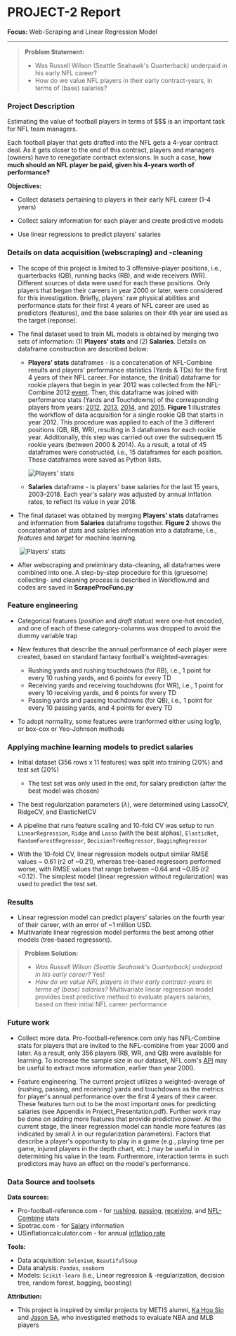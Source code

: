 # PROJECT-2 Report 

**Focus:** Web-Scraping and Linear Regression Model

---

> **Problem Statement:** 
>
> - Was Russell Wilson (Seattle Seahawk's Quarterback) underpaid in his early NFL career?
> - How do we value NFL players in their early contract-years, in terms of (base) salaries?

  

### Project Description

Estimating the value of football players in terms of $$$ is an important task for NFL team managers.

Each football player that gets drafted into the NFL gets a 4-year contract deal. As it gets closer to the end of this contract, players and managers (owners) have to renegotiate contract extensions. In such a case, **how much should an NFL player be paid, given his 4-years worth of performance?**   

**Objectives:**

- Collect datasets pertaining to players in their early NFL career (1-4 years)

- Collect salary information for each player and create predictive models

- Use linear regressions to predict players' salaries

  

### Details on data acquisition (webscraping) and -cleaning

- The scope of this project is limited to 3 offensive-player positions, i.e., quarterbacks (QB), running backs (RB), and wide receivers (WR). Different sources of data were used for each these positions. Only players that began their careers in year 2000 or later, were considered for this investigation. Briefly, players' raw physical abilities and performance stats for their first 4 years of NFL career are used as predictors (features), and the base salaries on their 4th year are used as the target (reponse).

- The final dataset used to train ML models is obtained by merging two sets of information: (1) **Players' stats** and (2) **Salaries**. Details on dataframe construction are described below:
  - **Players' stats** dataframes - is a concatenation of NFL-Combine results and players' performance statistics (Yards & TDs) for the first 4 years of their NFL career.  For instance, the (initial) dataframe for rookie players that begin in year 2012 was collected from the NFL-Combine 2012 [event](https://www.pro-football-reference.com/draft/2012-combine.htm). Then, this dataframe was joined with performance stats (Yards and Touchdowns) of the corresponding players from years: [2012](https://www.pro-football-reference.com/years/2012/passing.htm), [2013](https://www.pro-football-reference.com/years/2013/passing.htm), [2014](https://www.pro-football-reference.com/years/2014/passing.htm), and [2015](https://www.pro-football-reference.com/years/2015/passing.htm). **Figure 1** illustrates the workflow of data acquisition for a single rookie QB that starts in year 2012. This procedure was applied to each of the 3 different positions (QB, RB, WR), resulting in 3 dataframes for each rookie year. Additionally, this step was carried out over the subsequent 15 rookie years (between 2000 & 2014). As a result, a total of 45 dataframes were constructed, i.e., 15 dataframes for each position. These dataframes were saved as Python lists.

    ![Players' stats]() 

  - **Salaries** dataframe - is players' base salaries for the last 15 years, 2003-2018. Each year's salary was adjusted by annual inflation rates, to reflect its value in year 2018.

- The final dataset was obtained by merging **Players' stats** dataframes and information from **Salaries** dataframe together. **Figure 2** shows the concatenation of stats and salaries information into a dataframe, i.e., *features* and *target* for machine learning. 

  ​	![Players' stats]()

- After webscraping and preliminary data-cleaning, all dataframes were combined into one. A step-by-step procedure for this (gruesome) collecting- and cleaning process is described in Workflow.md and codes are saved in **ScrapeProcFunc.py**   

  

### Feature engineering

- Categorical features (*position* and *draft status*) were one-hot encoded, and one of each of these category-columns was dropped to avoid the dummy variable trap 

- New features that describe the annual performance of each player were created, based on standard fantasy football's weighted-averages:

  - Rushing yards and rushing touchdowns (for RB), i.e., 1 point for every 10 rushing yards, and 6 points for every TD
  - Receiving yards and receiving touchdowns (for WR), i.e., 1 point for every 10 receiving yards, and 6 points for every TD
  - Passing yards and passing touchdowns (for QB), i.e., 1 point for every 10 passing yards, and 4 points for every TD

- To adopt normality, some features were tranformed either using log1p, or box-cox or Yeo-Johnson methods 

  

### Applying machine learning models to predict salaries

- Initial dataset (356 rows x 11 features) was split into training (20%) and test set (20%)

  - The test set was only used in the end, for salary prediction (after the best model was chosen)   

- The best regularization parameters ($\lambda​$), were determined using LassoCV, RidgeCV, and ElasticNetCV 

- A pipeline that runs feature scaling and 10-fold CV was setup to run `LinearRegression`, `Ridge` and `Lasso` (with the best alphas), `ElasticNet`, `RandomForestRegressor`, `DecisionTreeRegressor`, `BaggingRegressor` 

- With the 10-fold CV, linear regression models output similar RMSE values ~ 0.61 (r2 of ~0.21), whereas tree-based regressors performed worse, with RMSE values that range between ~0.64 and ~0.85 (r2 <0.12). The simplest model (linear regression without regularization) was used to predict the test set.

    

### Results

- Linear regression model can predict players' salaries on the fourth year of their career, with an error of ~1 million USD.    
- Multivariate linear regression model performs the best among other models (tree-based regressors).

  

> **Problem Solution:**
>
> - *Was Russell Wilson (Seattle Seahawk's Quarterback) underpaid in his early career?* Yes! 
> - *How do we value NFL players in their early contract-years in terms of (base) salaries?* Multivariate linear regression model provides best predictive method to evaluate players salaries, based on their initial NFL career performance    



### Future work

 - Collect more data. Pro-football-reference.com only has NFL-Combine stats for players that are invited to the NFL-combine from year 2000 and later. As a result, only 356 players (RB, WR, and QB) were available for learning. To increase the sample size in our dataset, NFL.com's [API](https://api.nfl.com/docs/getting-started/index.html) may be useful to extract more information, earlier than year 2000.

 - Feature engineering. The current project utilizes a weighted-average of (rushing, passing, and receiving) yards and touchdowns as the metrics for player's annual performance over the first 4 years of their career. These features turn out to be the most important ones for predicting salaries  (see Appendix in Project_Presentation.pdf). Further work may be done on adding more features that provide predictive power. At the current stage, the linear regression model can handle more features (as indicated by small $\lambda$ in our regularization parameters). Factors that describe a player's opportunity to play in a game (e.g., playing time per game, injured players in the depth chart, etc.) may be useful in determining his value in the team. Furthermore, interaction terms in such predictors may have an effect on the model's performance.    

   

### Data Source and toolsets

**Data sources:**

- Pro-football-reference.com - for [rushing](https://www.pro-football-reference.com/years/2008/rushing.htm), [passing](https://www.pro-football-reference.com/years/2008/passing.htm), [receiving](https://www.pro-football-reference.com/years/2008/receiving.htm), and [NFL-Combine](https://www.pro-football-reference.com/draft/2000-combine.htm) stats
- Spotrac.com - for [Salary](https://www.spotrac.com/nfl/rankings/2003/base/) information
- USinflationcalculator.com - for annual [inflation rate](https://www.usinflationcalculator.com/inflation/historical-inflation-rates/)

**Tools:**

- Data acquisition: `Selenium`, `BeautifulSoup`
- Data analysis: `Pandas`, `seaborn`
- Models: `Scikit-learn` (i.e., Linear regression & -regularization, decision tree, random forest, bagging, boosting)

**Attribution:**

- This project is inspired by similar projects by METIS alumni, [Ka Hou Sio](https://medium.com/@kahousio/project-luther-predicting-nba-player-salary-from-their-performance-b8209323c72d) and [Jason SA]( https://github.com/jason-sa/baseball_lin_regression), who investigated methods to evaluate NBA and MLB players

  

